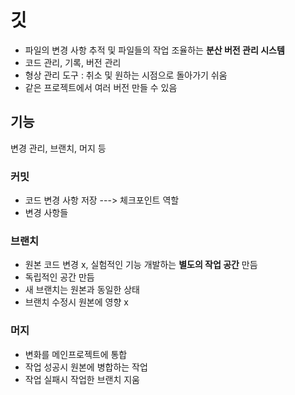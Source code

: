 # 깃
- 파일의 변경 사항 추적 및 파일들의 작업 조율하는 **분산 버전 관리 시스템**
- 코드 관리, 기록, 버전 관리
- 형상 관리 도구 : 취소 및 원하는 시점으로 돌아가기 쉬움
- 같은 프로젝트에서 여러 버전 만들 수 있음
## 기능
변경 관리, 브랜치, 머지 등

### 커밋
- 코드 변경 사항 저장 ---> 체크포인트 역할
- 변경 사항들
### 브랜치 
- 원본 코드 변경 x, 실험적인 기능 개발하는 **별도의 작업 공간** 만듬
- 독립적인 공간 만듬
- 새 브랜치는 원본과 동일한 상태
- 브랜치 수정시 원본에 영향 x

### 머지
- 변화를 메인프로젝트에 통합
- 작업 성공시 원본에 병합하는 작업
- 작업 실패시 작업한 브랜치 지움
